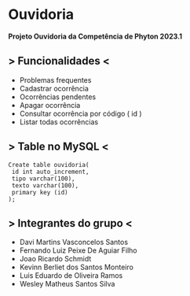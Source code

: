 # Ouvidoria
**Projeto Ouvidoria da Competência de Phyton 2023.1**

## > Funcionalidades <

* Problemas frequentes
* Cadastrar ocorrência
* Ocorrências pendentes
* Apagar ocorrência
* Consultar ocorrência por código ( id )
* Listar todas ocorrências

## > Table no MySQL <

```
Create table ouvidoria(
 id int auto_increment,
 tipo varchar(100),
 texto varchar(100),
 primary key (id)
);
```

## > Integrantes do grupo <

* Davi Martins Vasconcelos Santos
* Fernando Luiz Peixe De Aguiar Filho
* Joao Ricardo Schmidt
* Kevinn Berliet dos Santos Monteiro
* Luis Eduardo de Oliveira Ramos
* Wesley Matheus Santos Silva



